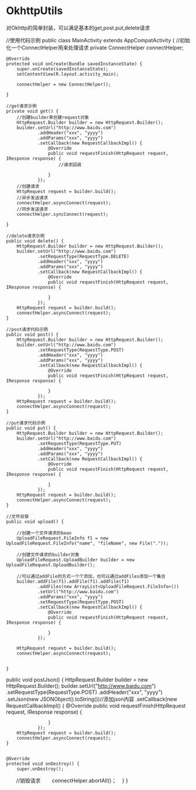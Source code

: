 # OkhttpUtils
对Okhttp的简单封装，可以满足基本的get,post.put,delete请求

//使用代码示例
public class MainActivity extends AppCompatActivity {
    //初始化一个ConnectHelper用来处理请求
    private ConnectHelper connectHelper;

    @Override
    protected void onCreate(Bundle savedInstanceState) {
        super.onCreate(savedInstanceState);
        setContentView(R.layout.activity_main);

        connectHelper = new ConnectHelper();

    }

    //get请求示例
    private void get() {
        //创建builder来创建request对象
        HttpRequest.Builder builder = new HttpRequest.Builder();
        builder.setUrl("http://www.baidu.com")
                .addHeader("xxx", "yyyy")
                .addParams("xxx", "yyyy")
                .setCallback(new RequestCallbackImpl() {
                    @Override
                    public void requestFinish(HttpRequest request, IResponse response) {
                        //请求回调

                    }
                });
        //创建请求
        HttpRequest request = builder.build();
        //异步发送请求
        connectHelper.asyncConnect(request);
        //同步发送请求
        connectHelper.syncConnect(request);

    }

    //delete请求示例
    public void delete() {
        HttpRequest.Builder builder = new HttpRequest.Builder();
        builder.setUrl("http://www.baidu.com")
                .setRequestType(RequestType.DELETE)
                .addHeader("xxx", "yyyy")
                .addParams("xxx", "yyyy")
                .setCallback(new RequestCallbackImpl() {
                    @Override
                    public void requestFinish(HttpRequest request, IResponse response) {

                    }
                });
        HttpRequest request = builder.build();
        connectHelper.asyncConnect(request);
    }

    //post请求代码示例
    public void post() {
        HttpRequest.Builder builder = new HttpRequest.Builder();
        builder.setUrl("http://www.baidu.com")
                .setRequestType(RequestType.POST)
                .addHeader("xxx", "yyyy")
                .addParams("xxx", "yyyy")
                .setCallback(new RequestCallbackImpl() {
                    @Override
                    public void requestFinish(HttpRequest request, IResponse response) {

                    }
                });
        HttpRequest request = builder.build();
        connectHelper.asyncConnect(request);
    }

    //put请求代码示例
    public void put() {
        HttpRequest.Builder builder = new HttpRequest.Builder();
        builder.setUrl("http://www.baidu.com")
                .setRequestType(RequestType.PUT)
                .addHeader("xxx", "yyyy")
                .addParams("xxx", "yyyy")
                .setCallback(new RequestCallbackImpl() {
                    @Override
                    public void requestFinish(HttpRequest request, IResponse response) {

                    }
                });
        HttpRequest request = builder.build();
        connectHelper.asyncConnect(request);
    }

    //文件双穿
    public void upload() {

        //创建一个文件请求的bean
        UploadFileRequest.FileInfo f1 = new UploadFileRequest.FileInfo("name", "fileName", new File("."));

        //创建文件请求的builder对象
        UploadFileRequest.UploadBuilder builder = new UploadFileRequest.UploadBuilder();

        //可以通过addFile的方式一个个添加，也可以通过addFiles添加一个集合
        builder.addFile(f1).addFile(f1).addFile(f1)
                .addFiles(new ArrayList<UploadFileRequest.FileInfo>())
                .setUrl("http://www.baidu.com")
                .addParams("xxx", "yyyy")
                .setRequestType(RequestType.POST)
                .setCallback(new RequestCallbackImpl() {
                    @Override
                    public void requestFinish(HttpRequest request, IResponse response) {

                    }
                });

        HttpRequest request = builder.build();
        connectHelper.asyncConnect(request);


    }
    
   public void postJson() {
        HttpRequest.Builder builder = new HttpRequest.Builder();
        builder.setUrl("http://www.baidu.com")
                .setRequestType(RequestType.POST)
                .addHeader("xxx", "yyyy")
                .setJson(new JSONObject().toString())//添加json内容
                .setCallback(new RequestCallbackImpl() {
                    @Override
                    public void requestFinish(HttpRequest request, IResponse response) {

                    }
                });
        HttpRequest request = builder.build();
        connectHelper.asyncConnect(request);
    }
   

    @Override
    protected void onDestroy() {
        super.onDestroy();
        //销毁请求
        connectHelper.abortAll()；
    }
}

